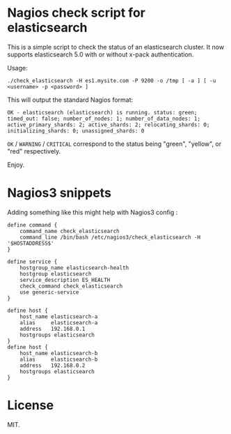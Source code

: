 Nagios check script for elasticsearch
=====================================

This is a simple script to check the status of an elasticsearch cluster.
It now supports elasticsearch 5.0 with or without x-pack authentication. 

Usage:

    ./check_elasticsearch -H es1.mysite.com -P 9200 -o /tmp [ -a ] [ -u <username> -p <password> ] 

This will output the standard Nagios format:

    OK - elasticsearch (elasticsearch) is running. status: green; timed_out: false; number_of_nodes: 1; number_of_data_nodes: 1; active_primary_shards: 2; active_shards: 2; relocating_shards: 0; initializing_shards: 0; unassigned_shards: 0 

`OK` / `WARNING` / `CRITICAL` correspond to the status being "green", "yellow", or "red" respectively.

Enjoy.

# Nagios3 snippets 

Adding something like this might help with Nagios3 config :

```
define command {
    command_name check_elasticsearch
    command_line /bin/bash /etc/nagios3/check_elasticsearch -H '$HOSTADDRESS$'
}

define service {
    hostgroup_name elasticsearch-health
    hostgroup elasticsearch
    service_description ES_HEALTH
    check_command check_elasticsearch
    use generic-service
}

define host {
    host_name elasticsearch-a
    alias     elasticsearch-a
    address   192.168.0.1
    hostgroups elasticsearch
}
define host {
    host_name elasticsearch-b
    alias     elasticsearch-b
    address   192.168.0.2
    hostgroups elasticsearch
}
```

# License

MIT.

